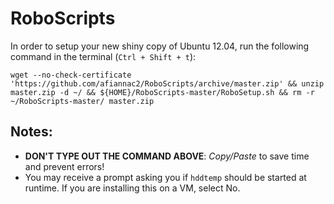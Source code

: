 RoboScripts
===========

In order to setup your new shiny copy of Ubuntu 12.04, run the following command in the terminal (`Ctrl + Shift + t`):

	wget --no-check-certificate 'https://github.com/afiannac2/RoboScripts/archive/master.zip' && unzip master.zip -d ~/ && ${HOME}/RoboScripts-master/RoboSetup.sh && rm -r ~/RoboScripts-master/ master.zip

Notes:
------

- **DON'T TYPE OUT THE COMMAND ABOVE**: *Copy/Paste* to save time and prevent errors!
- You may receive a prompt asking you if `hddtemp` should be started at runtime. If you are installing this on a VM, select No.
